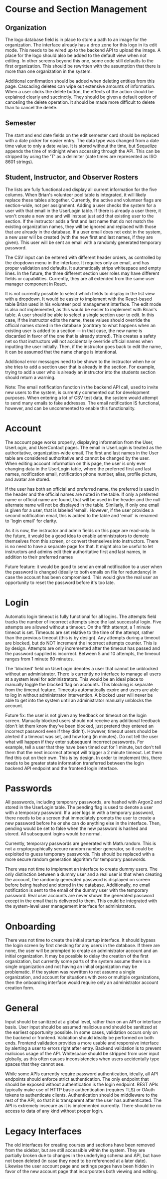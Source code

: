 # Course and Section Management

## Organization

The logo database field is in place to store a path to an image for the organization. The interface already has a drop zone for this logo in its edit mode. This needs to be wired up to the backend API to upload the image. A place for the logo should also be added to the default view when not editing. In other screens beyond this one, some code still defaults to the first organization. This should be rewritten with the assumption that there is more than one organization in the system.

Additional confirmation should be added when deleting entities from this page. Cascading deletes can wipe out extensive amounts of information. When a user clicks the delete button, the effects of the action should be explained clearly and succinctly. They should be given a default option of canceling the delete operation. It should be made more difficult to delete than to cancel the delete.

## Semester

The start and end date fields on the edit semester card should be replaced with a date picker for easier entry. The data type was changed from a date time value to only a date value. It is stored without the time, but Sequelize appends the time of midnight when accessing through the API. This can be stripped by using the 'T' as a delimiter (date times are represented as ISO 8601 strings).

## Student, Instructor, and Observer Rosters

The lists are fully functional and display all current information for the five columns. When Brian's volunteer pool table is integrated, it will likely replace these tables altogether. Currently, the active and volunteer flags are section-wide, not per assignment. Adding a user checks the system for a user with that email in the UserLogin table. If there is already a user there, it won't create a new one and will instead just add that existing user to the section. If the instructor adds a first and last name that do not match the existing organization names, they will be ignored and replaced with those that are already in the database. If a user email does not exist in the system, a new user will be created (with the new first and last names, if they are given). This user will be sent an email with a randomly generated temporary password.

The CSV input can be entered with different header orders, as controlled by the dropdown menu in the interface. It requires only an email, and has proper validation and defaults. It automatically strips whitespace and empty lines. In the future, the three different section user roles may have different fields or capabilities. Currently, they are all extended from the same user manager component in React.

It is not currently possible to select which fields to display in the list view with a dropdown. It would be easier to implement with the React-based table Brian used in his volunteer pool management interface. The edit mode is also not implemented, as this would be easier to implement with Brian's table. A user should be able to select a single section user to edit. In this case, if the instructor edits the name, these values should override the official names stored in the database (contrary to what happens when an existing user is added to a section — in that case, the new name is discarded in favor of the one that is already stored). This creates a safety net so that instructors will not accidentally override official names when inputting the user initially. Then, if the instructor goes back to edit the name, it can be assumed that the name change is intentional.

Additional error messages need to be shown to the instructor when he or she tries to add a section user that is already in the section. For example, trying to add a user who is already an instructor into the students section should return a warning.

Note: The email notification function in the backend API call, used to invite new users to the system, is currently commented out for development purposes. When entering a lot of CSV test data, the system would attempt to send many emails to fake addresses. The email notification IS functional, however, and can be uncommented to enable this functionality.

# Account

The account page works properly, displaying information from the User, UserLogin, and UserContact pages. The email in UserLogin is treated as the authoritative, organization-wide email. The first and last names in the User table are considered authoritative and cannot be changed by the user. When editing account information on this page, the user is only ever changing data in the UserLogin table, where the preferred first and last names, notification email, notification phone number, alias, profile picture, and avatar are stored.

If the user has both an official and preferred name, the preferred is used in the header and the official names are noted in the table. If only a preferred name or official name are found, that will be used in the header and the null alternate name will not be displayed in the table. Similarly, if only one email is given for a user, that is labeled 'email'. However, if the user provides a second notification email, this is added to the table and 'email' is renamed to 'login email' for clarity.

As it is now, the instructor and admin fields on this page are read-only. In the future, it would be a good idea to enable administrators to demote themselves from this screen, or convert themselves into instructors. There is no need to have a separate page for that. It might also be useful to let instructors and admins edit their authoritative first and last names, in addition to their preferred names

Future feature: it would be good to send an email notification to a user when the password is changed (ideally to both emails on file for redundancy) in case the account has been compromised. This would give the real user an opportunity to reset the password before it's too late.

# Login

Automatic login timeout is fully functional for all logins. The attempts field tracks the number of incorrect attempts since the last successful login. Five attempts are allowed without a timeout. On the fifth attempt, a 1 minute timeout is set. Timeouts are set relative to the time of the attempt, rather than the previous timeout (this is by design). Any attempts during a timeout are blocked, but do NOT increment the incorrect attempts counter. This is by design. Attempts are only incremented after the timeout has passed and the password supplied is incorrect. Between 5 and 10 attempts, the timeout ranges from 1 minute 60 minutes.

The 'blocked' field on UserLogin denotes a user that cannot be unblocked without an administrator. There is currently no interface to manage all users at a system level for administrators. This would be an ideal place to manually toggle the blocked flag on accounts. This blocking is separate from the timeout feature. Timeouts automatically expire and users are able to log in without administrator intervention. A blocked user will never be able to get into the system until an administrator manually unblocks the account.

Future fix: the user is not given any feedback on timeout on the login screen. Manually blocked users should not receive any additional feedback (don't let them know they've been blocked, just pretend they entered an incorrect password even if they didn't). However, timeout users should be alerted if a timeout was set, and how long (in minutes). Do not tell the user what will happen if they enter subsequent incorrect passwords. For example, tell a user that they have been timed out for 1 minute, but don't tell them that the next incorrect attempt will trigger a 2 minute timeout. Let them find this out on their own. This is by design. In order to implement this, there needs to be greater state information transferred between the login backend API endpoint and the frontend login interface.

# Passwords

All passwords, including temporary passwords, are hashed with Argon2 and stored in the UserLogin table. The pending flag is used to denote a user with a temporary password. If a user logs in with a temporary password, there needs to be a screen that immediately prompts the user to create a new password before he or she can do anything else in the interface. Then, pending would be set to false when the new password is hashed and stored. All subsequent logins would be normal.

Currently, temporary passwords are generated with Math.random. This is not a cryptographically secure random number generator, so it could be exploited to guess temporary passwords. This should be replaced with a more secure random generation algorithm for temporary passwords.

There was not time to implement an interface to create dummy users. The only distinction between a dummy user and a real user is that when creating the account, the randomly generated password is displayed on screen before being hashed and stored in the database. Additionally, no email notification is sent to the email of the dummy user with the temporary password. Real user accounts are never shown the generated password except in the email that is delivered to them. This could be integrated with the system-level user management interface for administrators.

# Onboarding

There was not time to create the initial startup interface. It should bypass the login screen by first checking for any users in the database. If there are none, the user will be prompted to create an administrator account and an initial organization. It may be possible to delay the creation of the first organization, but currently some parts of the system assume there is a single organization and not having an initial organization may be problematic. If the system was rewritten to not assume a single organization, and account for situations with zero or multiple organizations, then the onboarding interface would require only an administrator account creation form.

# General

Input should be sanitized at a global level, rather than on an API or interface basis. User input should be assumed malicious and should be sanitized at the earliest opportunity possible. In some cases, validation occurs only on the backend or frontend. Validation should ideally be performed on both ends. Frontend validation provides a more usable and responsive interface by alerting a user to errors right after entry. Backend validation is to prevent malicious usage of the API. Whitespace should be stripped from user input globally, as this often causes inconsistencies when users accidentally type spaces that they cannot see.

While some APIs currently require password authentication, ideally, all API endpoints should enforce strict authentication. The only endpoint that should be exposed without authentication is the login endpoint. REST APIs typically make use of HTTP basic authentication (requires TLS) or OAuth tokens to authenticate clients. Authentication should be middleware to the rest of the API, so that it is transparent after the user has authenticated. The API is extremely insecure as it is implemented currently. There should be no access to data of any kind without proper login.

# Legacy Interfaces

The old interfaces for creating courses and sections have been removed from the sidebar, but are still accessible within the system. They are partially broken due to changes in the underlying schema and API, but have not been deleted (in case they need to be referenced at a later date). Likewise the user account page and settings pages have been hidden in favor of the new account page that incorporates both viewing and editing.
